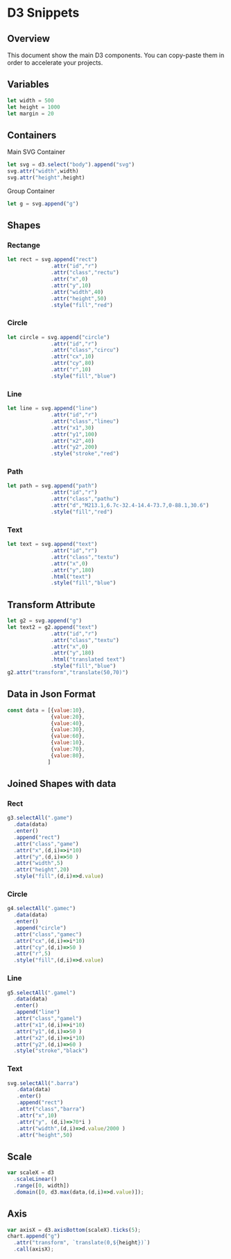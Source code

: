 # D3 Snippets

## Overview

This document show the main D3 components. You can copy-paste them in order to accelerate your projects.

## Variables

```javascript
let width = 500
let height = 1000
let margin = 20
```

## Containers

Main SVG Container
```javascript
let svg = d3.select("body").append("svg")
svg.attr("width",width)
svg.attr("height",height)
```
Group Container
```javascript
let g = svg.append("g")
```

## Shapes

### Rectange
```javascript
let rect = svg.append("rect")
              .attr("id","r")
              .attr("class","rectu")
              .attr("x",0)
              .attr("y",10)
              .attr("width",40)
              .attr("height",50)
              .style("fill","red")
```

### Circle
```javascript
let circle = svg.append("circle")
              .attr("id","r")
              .attr("class","circu")
              .attr("cx",10)
              .attr("cy",80)
              .attr("r",10)
              .style("fill","blue")
```

### Line
```javascript
let line = svg.append("line")
              .attr("id","r")
              .attr("class","lineu")
              .attr("x1",30)
              .attr("y1",100)
              .attr("x2",40)
              .attr("y2",200)
              .style("stroke","red")
```

### Path
```javascript
let path = svg.append("path")
              .attr("id","r")
              .attr("class","pathu")
              .attr("d","M213.1,6.7c-32.4-14.4-73.7,0-88.1,30.6")
              .style("fill","red")
```

### Text
```javascript
let text = svg.append("text")
              .attr("id","r")
              .attr("class","textu")
              .attr("x",0)
              .attr("y",180)
              .html("text")
              .style("fill","blue")
```

## Transform Attribute
```javascript
let g2 = svg.append("g")
let text2 = g2.append("text")
              .attr("id","r")
              .attr("class","textu")
              .attr("x",0)
              .attr("y",180)
              .html("translated text")
              .style("fill","blue")
g2.attr("transform","translate(50,70)")
```

## Data in Json Format
```javascript
const data = [{value:10},
              {value:20},
              {value:40},
              {value:30},
              {value:60},
              {value:10},
              {value:70},
              {value:80},
             ]
```

## Joined Shapes with data

### Rect
```javascript
g3.selectAll(".game")
  .data(data)
  .enter()
  .append("rect")
  .attr("class","game")
  .attr("x",(d,i)=>i*10)
  .attr("y",(d,i)=>50 )
  .attr("width",5)
  .attr("height",20)
  .style("fill",(d,i)=>d.value)
```

### Circle
```javascript
g4.selectAll(".gamec")
  .data(data)
  .enter()
  .append("circle")
  .attr("class","gamec")
  .attr("cx",(d,i)=>i*10)
  .attr("cy",(d,i)=>50 )
  .attr("r",5)
  .style("fill",(d,i)=>d.value)
```

### Line
```javascript
g5.selectAll(".gamel")
  .data(data)
  .enter()
  .append("line")
  .attr("class","gamel")
  .attr("x1",(d,i)=>i*10)
  .attr("y1",(d,i)=>50 )
  .attr("x2",(d,i)=>i*10)
  .attr("y2",(d,i)=>60 )
  .style("stroke","black")
```

### Text
```javascript
svg.selectAll(".barra")
   .data(data)
   .enter()
   .append("rect")
   .attr("class","barra")
   .attr("x",10)
   .attr("y", (d,i)=>70*i )
   .attr("width",(d,i)=>d.value/2000 )
   .attr("height",50)
```

## Scale
```javascript
var scaleX = d3
  .scaleLinear()
  .range([0, width])
  .domain([0, d3.max(data,(d,i)=>d.value)]);
```

## Axis  
```javascript
var axisX = d3.axisBottom(scaleX).ticks(5);
chart.append("g")
  .attr("transform", `translate(0,${height})`)
  .call(axisX);
```

```javascript

```
